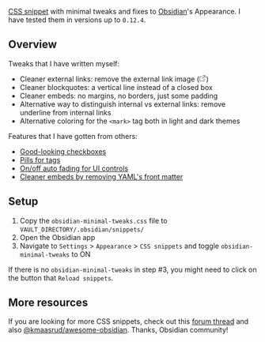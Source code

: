 [CSS snippet](https://forum.obsidian.md/t/obsidian-release-v0-9-18-insider-build/9063) with minimal tweaks and fixes to [Obsidian](https://obsidian.md)'s Appearance. I have tested them in versions up to `0.12.4`.

## Overview

Tweaks that I have written myself:

- Cleaner external links: remove the external link image (<?xml version="1.0" encoding="utf-8"?><svg xmlns='http://www.w3.org/2000/svg' class='i-external' viewBox='0 0 32 32' width='14' height='14' fill='none' stroke='#888888' stroke-linecap='round' stroke-linejoin='round' stroke-width='9.38%'><path d='M14 9 L3 9 3 29 23 29 23 18 M18 4 L28 4 28 14 M28 4 L14 18'/></svg>)
- Cleaner blockquotes: a vertical line instead of a closed box
- Cleaner embeds: no margins, no borders, just some padding
- Alternative way to distinguish internal vs external links: remove underline from internal links
- Alternative coloring for the `<mark>` tag both in light and dark themes

Features that I have gotten from others:

- [Good-looking checkboxes](https://forum.obsidian.md/t/nicer-checkboxes/2238)
- [Pills for tags](https://forum.obsidian.md/t/meta-post-common-css-hacks/1978/13)
- [On/off auto fading for UI controls](https://forum.obsidian.md/t/meta-post-common-css-hacks/1978/10)
- [Cleaner embeds by removing YAML's front matter](https://forum.obsidian.md/t/meta-post-common-css-hacks/1978/41)

## Setup

1. Copy the `obsidian-minimal-tweaks.css` file to `VAULT_DIRECTORY/.obsidian/snippets/`
2. Open the Obsidian app
3. Navigate to `Settings` > `Appearance` > `CSS snippets` and toggle `obsidian-minimal-tweaks` to ON

If there is no `obsidian-minimal-tweaks` in step #3, you might need to click on the button that `Reload snippets`.

## More resources

If you are looking for more CSS snippets, check out this [forum thread](https://forum.obsidian.md/t/meta-post-common-css-hacks) and also [@kmaasrud/awesome-obsidian](https://github.com/kmaasrud/awesome-obsidian). Thanks, Obsidian community!